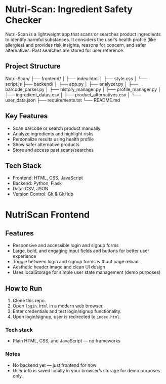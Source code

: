 # Nutri-Scan: Ingredient Safety Checker

Nutri-Scan is a lightweight app that scans or searches product ingredients to identify harmful substances. It considers the user’s health profile (like allergies) and provides risk insights, reasons for concern, and safer alternatives. Past searches are stored for user reference.

## Project Structure

Nutri-Scan/
├── frontend/
│ ├── index.html
│ ├── style.css
│ └── script.js
├── backend/
│ ├── app.py
│ ├── analyzer.py
│ ├── barcode_parser.py
│ ├── history_manager.py
│ ├── profile_manager.py
│ ├── ingredient_datas.csv
│ ├── product_alternatives.csv
│ └── user_data.json
├── requirements.txt
└── README.md


## Key Features

- Scan barcode or search product manually
- Analyze ingredients and highlight risks
- Personalize results using health profile
- Show safer alternative products
- Store and access past scans/searches

## Tech Stack

- Frontend: HTML, CSS, JavaScript
- Backend: Python, Flask
- Data: CSV, JSON
- Version Control: Git & GitHub

# NutriScan Frontend

## Features
- Responsive and accessible login and signup forms
- Large, bold, and engaging input fields and buttons for better user experience
- Toggle between login and signup forms without page reload
- Aesthetic header image and clean UI design
- Uses localStorage for simple user state management (demo purposes)

## How to Run
1. Clone this repo.
2. Open `login.html` in a modern web browser.
3. Enter credentials and test login/signup functionality.
4. Upon login/signup, user is redirected to `index.html`.

### Tech stack
- Plain HTML, CSS, and JavaScript — no frameworks

### Notes
- No backend yet — just frontend for now
- User info is saved locally in your browser’s storage for demo purposes only.